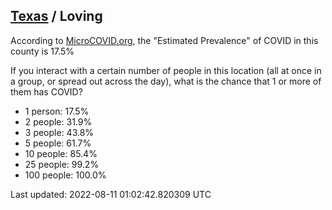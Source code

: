 
## [Texas](/united-states/texas) / Loving

According to [MicroCOVID.org](http://microcovid.org),
the "Estimated Prevalence" of COVID in this county is 17.5%

If you interact with a certain number of people in this location
(all at once in a group, or spread out across the day), what is the chance that
1 or more of them has COVID?

- 1 person: 17.5%
- 2 people: 31.9%
- 3 people: 43.8%
- 5 people: 61.7%
- 10 people: 85.4%
- 25 people: 99.2%
- 100 people: 100.0%

Last updated: 2022-08-11 01:02:42.820309 UTC
